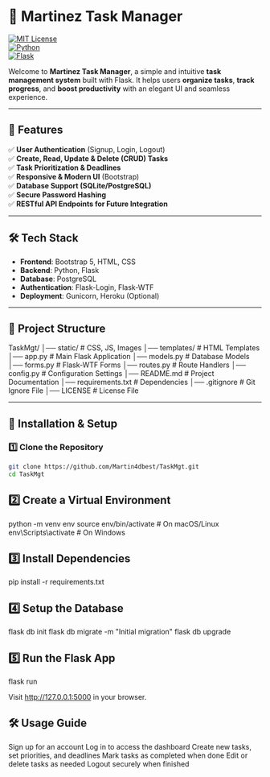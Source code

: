 # 🚀 Martinez Task Manager  

[![MIT License](https://img.shields.io/badge/license-MIT-blue.svg)](LICENSE)  
[![Python](https://img.shields.io/badge/Python-3.9%2B-blue.svg)](https://www.python.org/)  
[![Flask](https://img.shields.io/badge/Flask-2.0+-orange.svg)](https://flask.palletsprojects.com/)  

Welcome to **Martinez Task Manager**, a simple and intuitive **task management system** built with Flask. It helps users **organize tasks**, **track progress**, and **boost productivity** with an elegant UI and seamless experience.

---

## 📌 Features  

✅ **User Authentication** (Signup, Login, Logout)  
✅ **Create, Read, Update & Delete (CRUD) Tasks**  
✅ **Task Prioritization & Deadlines**  
✅ **Responsive & Modern UI** (Bootstrap)  
✅ **Database Support (SQLite/PostgreSQL)**  
✅ **Secure Password Hashing**  
✅ **RESTful API Endpoints for Future Integration**  

---

## 🛠️ Tech Stack  

- **Frontend**: Bootstrap 5, HTML, CSS  
- **Backend**: Python, Flask  
- **Database**: PostgreSQL
- **Authentication**: Flask-Login, Flask-WTF  
- **Deployment**: Gunicorn, Heroku (Optional)  

---

## 📂 Project Structure  

TaskMgt/ │── static/ # CSS, JS, Images │── templates/ # HTML Templates │── app.py # Main Flask Application │── models.py # Database Models │── forms.py # Flask-WTF Forms │── routes.py # Route Handlers │── config.py # Configuration Settings │── README.md # Project Documentation │── requirements.txt # Dependencies │── .gitignore # Git Ignore File │── LICENSE # License File


---

## 🚀 Installation & Setup  

### 1️⃣ Clone the Repository  
```bash
git clone https://github.com/Martin4dbest/TaskMgt.git
cd TaskMgt

```


## 2️⃣ Create a Virtual Environment
python -m venv env
source env/bin/activate   # On macOS/Linux
env\Scripts\activate      # On Windows

## 3️⃣ Install Dependencies
pip install -r requirements.txt

## 4️⃣ Setup the Database
flask db init
flask db migrate -m "Initial migration"
flask db upgrade

## 5️⃣ Run the Flask App
flask run

Visit http://127.0.0.1:5000 in your browser.

## 🛠️ Usage Guide
Sign up for an account
Log in to access the dashboard
Create new tasks, set priorities, and deadlines
Mark tasks as completed when done
Edit or delete tasks as needed
Logout securely when finished


